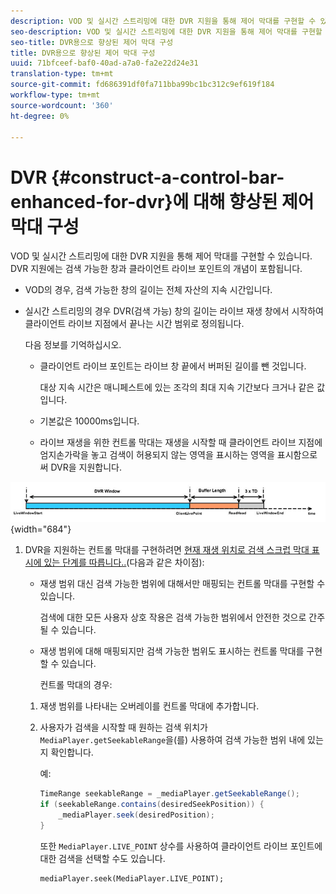 ```yaml
---
description: VOD 및 실시간 스트리밍에 대한 DVR 지원을 통해 제어 막대를 구현할 수 있습니다. DVR 지원에는 검색 가능한 창과 클라이언트 라이브 포인트의 개념이 포함됩니다.
seo-description: VOD 및 실시간 스트리밍에 대한 DVR 지원을 통해 제어 막대를 구현할 수 있습니다. DVR 지원에는 검색 가능한 창과 클라이언트 라이브 포인트의 개념이 포함됩니다.
seo-title: DVR용으로 향상된 제어 막대 구성
title: DVR용으로 향상된 제어 막대 구성
uuid: 71bfceef-baf0-40ad-a7a0-fa2e22d24e31
translation-type: tm+mt
source-git-commit: fd686391df0fa711bba99bc1bc312c9ef619f184
workflow-type: tm+mt
source-wordcount: '360'
ht-degree: 0%

---
```



# DVR {#construct-a-control-bar-enhanced-for-dvr}에 대해 향상된 제어 막대 구성

VOD 및 실시간 스트리밍에 대한 DVR 지원을 통해 제어 막대를 구현할 수 있습니다. DVR 지원에는 검색 가능한 창과 클라이언트 라이브 포인트의 개념이 포함됩니다.

* VOD의 경우, 검색 가능한 창의 길이는 전체 자산의 지속 시간입니다.
* 실시간 스트리밍의 경우 DVR(검색 가능) 창의 길이는 라이브 재생 창에서 시작하여 클라이언트 라이브 지점에서 끝나는 시간 범위로 정의됩니다.

   다음 정보를 기억하십시오.

   * 클라이언트 라이브 포인트는 라이브 창 끝에서 버퍼된 길이를 뺀 것입니다.

      대상 지속 시간은 매니페스트에 있는 조각의 최대 지속 기간보다 크거나 같은 값입니다.
   * 기본값은 10000ms입니다.
   * 라이브 재생을 위한 컨트롤 막대는 재생을 시작할 때 클라이언트 라이브 지점에 엄지손가락을 놓고 검색이 허용되지 않는 영역을 표시하는 영역을 표시함으로써 DVR을 지원합니다.

<!--<a id="fig_37A39A28BA714BA5A2C461357ED5BD41"></a>-->

![](assets/dvr-window.PNG){width=&quot;684&quot;}

1. DVR을 지원하는 컨트롤 막대를 구현하려면 [현재 재생 위치로 검색 스크럽 막대 표시에 있는 단계를 따릅니다..](../../../tvsdk-2.7-for-android/content-playback-options/ui-configure/t-psdk-android-2.7-ui-seek-scrub-bar-display.md)(다음과 같은 차이점):

   * 재생 범위 대신 검색 가능한 범위에 대해서만 매핑되는 컨트롤 막대를 구현할 수 있습니다.

      검색에 대한 모든 사용자 상호 작용은 검색 가능한 범위에서 안전한 것으로 간주될 수 있습니다.
   * 재생 범위에 대해 매핑되지만 검색 가능한 범위도 표시하는 컨트롤 막대를 구현할 수 있습니다.

      컨트롤 막대의 경우:
   1. 재생 범위를 나타내는 오버레이를 컨트롤 막대에 추가합니다.
   1. 사용자가 검색을 시작할 때 원하는 검색 위치가 `MediaPlayer.getSeekableRange`을(를) 사용하여 검색 가능한 범위 내에 있는지 확인합니다.

      예:

      ```java
      TimeRange seekableRange = _mediaPlayer.getSeekableRange(); 
      if (seekableRange.contains(desiredSeekPosition)) { 
          _mediaPlayer.seek(desiredPosition); 
      }
      ```

      또한 `MediaPlayer.LIVE_POINT` 상수를 사용하여 클라이언트 라이브 포인트에 대한 검색을 선택할 수도 있습니다.

      ```
      mediaPlayer.seek(MediaPlayer.LIVE_POINT);
      ```


